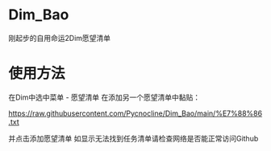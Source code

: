 # Dim_Bao
刚起步的自用命运2Dim愿望清单

# 使用方法
在Dim中选中菜单 - 愿望清单
在添加另一个愿望清单中黏贴：

https://raw.githubusercontent.com/Pycnocline/Dim_Bao/main/%E7%88%86.txt

并点击添加愿望清单
如显示无法找到任务清单请检查网络是否能正常访问Github
